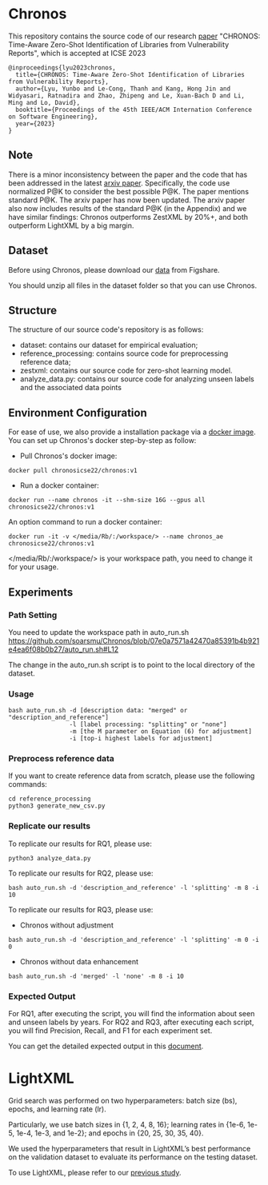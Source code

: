 # Chronos

This repository contains the source code of our research [paper](https://arxiv.org/pdf/2301.03944.pdf) "CHRONOS: Time-Aware Zero-Shot Identification of Libraries from Vulnerability Reports", which is accepted at ICSE 2023

```
@inproceedings{lyu2023chronos,
  title={CHRONOS: Time-Aware Zero-Shot Identification of Libraries from Vulnerability Reports},
  author={Lyu, Yunbo and Le-Cong, Thanh and Kang, Hong Jin and Widyasari, Ratnadira and Zhao, Zhipeng and Le, Xuan-Bach D and Li, Ming and Lo, David},
  booktitle={Proceedings of the 45th IEEE/ACM Internation Conference on Software Engineering},
  year={2023}
}
```

## Note
There is a minor inconsistency between the paper and the code that has been addressed in the latest [arxiv paper](https://arxiv.org/abs/2301.03944). Specifically, the code use normalized P@K to consider the best possible P@K. The paper mentions standard P@K. The arxiv paper has now been updated. The arxiv paper also now includes results of the standard P@K (in the Appendix) and we have similar findings: Chronos outperforms ZestXML by 20%+, and both outperform LightXML by a big margin.


## Dataset
Before using Chronos, please download our [data](https://figshare.com/articles/software/Chronos-ICSE23/22082075) from Figshare.

You should unzip all files in the dataset folder so that you can use Chronos.

## Structure

The structure of our source code's repository is as follows:
- dataset: contains our dataset for empirical evaluation;
- reference_processing: contains source code for preprocessing reference data;
- zestxml: contains our source code for zero-shot learning model.
- analyze_data.py: contains our source code for analyzing unseen labels and the associated data points
 
## Environment Configuration
For ease of use, we also provide a 
installation package via a [docker image](https://hub.docker.com/repository/docker/chronosicse22/chronos). You can set up Chronos's docker step-by-step as follow:

- Pull Chronos's docker image: 
```
docker pull chronosicse22/chronos:v1
```
- Run a docker container:
```
docker run --name chronos -it --shm-size 16G --gpus all chronosicse22/chronos:v1
```
An option command to run a docker container:
```
docker run -it -v </media/Rb/:/workspace/> --name chronos_ae chronosicse22/chronos:v1
```
</media/Rb/:/workspace/> is your workspace path, you need to change it for your usage.

## Experiments
### Path Setting
You need to update the workspace path in auto_run.sh https://github.com/soarsmu/Chronos/blob/07e0a7571a42470a85391b4b921e4ea6f08b0b27/auto_run.sh#L12

The change in the auto_run.sh script is to point to the local directory of the dataset.


### Usage 
```
bash auto_run.sh -d [description data: "merged" or "description_and_reference"]
                 -l [label processing: "splitting" or "none"]
                 -m [the M parameter on Equation (6) for adjustment] 
                 -i [top-i highest labels for adjustment]
```

### Preprocess reference data
If you want to create reference data from scratch, please use the following commands:
```
cd reference_processing
python3 generate_new_csv.py
```

### Replicate our results

To replicate our results for RQ1, please use:
```
python3 analyze_data.py
```

To replicate our results for RQ2, please use:
```
bash auto_run.sh -d 'description_and_reference' -l 'splitting' -m 8 -i 10
```

To replicate our results for RQ3, please use:
- Chronos without adjustment
```
bash auto_run.sh -d 'description_and_reference' -l 'splitting' -m 0 -i 0
```
- Chronos without data enhancement
```
bash auto_run.sh -d 'merged' -l 'none' -m 8 -i 10
```

### Expected Output
For RQ1, after executing the script, you will find the information about seen and unseen labels by years. For RQ2 and RQ3, after executing each script, you will find Precision, Recall, and F1 for each experiment set.

You can get the detailed expected output in this [document](https://github.com/soarsmu/Chronos/blob/main/USAGE%20EXAMPLES.pdf).

# LightXML

Grid search was performed on two hyperparameters: batch size (bs), epochs, and learning rate (lr). 

Particularly, we use batch sizes in {1, 2, 4, 8, 16}; learning rates in {1e-6, 1e-5, 1e-4, 1e-3, and 1e-2}; and epochs in {20, 25, 30, 35, 40}. 

We used the hyperparameters that result in LightXML’s best performance on the validation dataset to evaluate its performance on the testing dataset.

To use LightXML, please refer to our [previous study](https://github.com/soarsmu/ICPC_2022_Automated-Identification-of-Libraries-from-Vulnerability-Data-Can-We-Do-Better).
